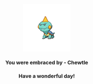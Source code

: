 <p align="center">
    <img src="https://raw.githubusercontent.com/PokeAPI/sprites/master/sprites/pokemon/833.png" width="150" height="150">
</p>
<h3 align="center">You were embraced by - <b>Chewtle</b></h3>
<h3 align="center">Have a wonderful day!</h3>
